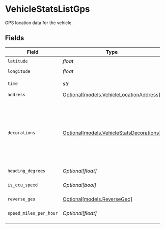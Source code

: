 # VehicleStatsListGps

GPS location data for the vehicle.


## Fields

| Field                                                                                                                                                                                                                                                                                                                                              | Type                                                                                                                                                                                                                                                                                                                                               | Required                                                                                                                                                                                                                                                                                                                                           | Description                                                                                                                                                                                                                                                                                                                                        | Example                                                                                                                                                                                                                                                                                                                                            |
| -------------------------------------------------------------------------------------------------------------------------------------------------------------------------------------------------------------------------------------------------------------------------------------------------------------------------------------------------- | -------------------------------------------------------------------------------------------------------------------------------------------------------------------------------------------------------------------------------------------------------------------------------------------------------------------------------------------------- | -------------------------------------------------------------------------------------------------------------------------------------------------------------------------------------------------------------------------------------------------------------------------------------------------------------------------------------------------- | -------------------------------------------------------------------------------------------------------------------------------------------------------------------------------------------------------------------------------------------------------------------------------------------------------------------------------------------------- | -------------------------------------------------------------------------------------------------------------------------------------------------------------------------------------------------------------------------------------------------------------------------------------------------------------------------------------------------- |
| `latitude`                                                                                                                                                                                                                                                                                                                                         | *float*                                                                                                                                                                                                                                                                                                                                            | :heavy_check_mark:                                                                                                                                                                                                                                                                                                                                 | GPS latitude represented in degrees                                                                                                                                                                                                                                                                                                                | 122.142                                                                                                                                                                                                                                                                                                                                            |
| `longitude`                                                                                                                                                                                                                                                                                                                                        | *float*                                                                                                                                                                                                                                                                                                                                            | :heavy_check_mark:                                                                                                                                                                                                                                                                                                                                 | GPS longitude represented in degrees                                                                                                                                                                                                                                                                                                               | -93.343                                                                                                                                                                                                                                                                                                                                            |
| `time`                                                                                                                                                                                                                                                                                                                                             | *str*                                                                                                                                                                                                                                                                                                                                              | :heavy_check_mark:                                                                                                                                                                                                                                                                                                                                 | UTC timestamp in RFC 3339 format. Example: `2020-01-27T07:06:25Z`.                                                                                                                                                                                                                                                                                 | 2020-01-27T07:06:25Z                                                                                                                                                                                                                                                                                                                               |
| `address`                                                                                                                                                                                                                                                                                                                                          | [Optional[models.VehicleLocationAddress]](../models/vehiclelocationaddress.md)                                                                                                                                                                                                                                                                     | :heavy_minus_sign:                                                                                                                                                                                                                                                                                                                                 | Address that the location is in.                                                                                                                                                                                                                                                                                                                   |                                                                                                                                                                                                                                                                                                                                                    |
| `decorations`                                                                                                                                                                                                                                                                                                                                      | [Optional[models.VehicleStatsDecorations]](../models/vehiclestatsdecorations.md)                                                                                                                                                                                                                                                                   | :heavy_minus_sign:                                                                                                                                                                                                                                                                                                                                 | Optional decorations to the primary stat event. See [here](doc:decorations) for more details. The example shows the response if you were to submit `decorations=engineStates&obdEngineSeconds` to the query parameter:<br/><br/>```json<br/>"decorations":{<br/>  "engineStates": {<br/>    "value": "Off"<br/>  },<br/>  "obdEngineSeconds": {<br/>    "value": 9723103<br/>  }<br/>}<br/>``` |                                                                                                                                                                                                                                                                                                                                                    |
| `heading_degrees`                                                                                                                                                                                                                                                                                                                                  | *Optional[float]*                                                                                                                                                                                                                                                                                                                                  | :heavy_minus_sign:                                                                                                                                                                                                                                                                                                                                 | Heading of the vehicle in degrees.                                                                                                                                                                                                                                                                                                                 | 120                                                                                                                                                                                                                                                                                                                                                |
| `is_ecu_speed`                                                                                                                                                                                                                                                                                                                                     | *Optional[bool]*                                                                                                                                                                                                                                                                                                                                   | :heavy_minus_sign:                                                                                                                                                                                                                                                                                                                                 | True if the speed value is reported from the ECU. Speed value is reported from GPS otherwise.                                                                                                                                                                                                                                                      | true                                                                                                                                                                                                                                                                                                                                               |
| `reverse_geo`                                                                                                                                                                                                                                                                                                                                      | [Optional[models.ReverseGeo]](../models/reversegeo.md)                                                                                                                                                                                                                                                                                             | :heavy_minus_sign:                                                                                                                                                                                                                                                                                                                                 | Reverse geocoded information.                                                                                                                                                                                                                                                                                                                      |                                                                                                                                                                                                                                                                                                                                                    |
| `speed_miles_per_hour`                                                                                                                                                                                                                                                                                                                             | *Optional[float]*                                                                                                                                                                                                                                                                                                                                  | :heavy_minus_sign:                                                                                                                                                                                                                                                                                                                                 | GPS speed of the vehicle in miles per hour. See `isEcuSpeed` to determine speed data source.                                                                                                                                                                                                                                                       | 48.3                                                                                                                                                                                                                                                                                                                                               |